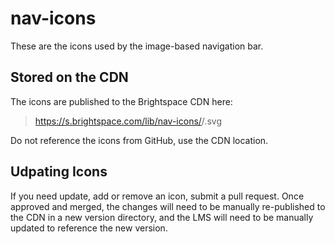 # nav-icons

These are the icons used by the image-based navigation bar.

## Stored on the CDN

The icons are published to the Brightspace CDN here:

> https://s.brightspace.com/lib/nav-icons/<version>/<icon>.svg

Do not reference the icons from GitHub, use the CDN location.

## Udpating Icons

If you need update, add or remove an icon, submit a pull request. Once approved and merged, the changes will need to be manually re-published to the CDN in a new version directory, and the LMS will need to be manually updated to reference the new version.